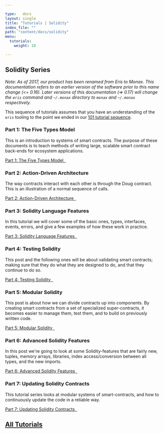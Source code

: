```yaml
---

type:   docs
layout: single
title: "Tutorials | Solidity"
index_file: ""
path: "content/docs/solidity"
menu:
  tutorials:
    weight: 10

---
```


## Solidity Series

<div class="note">
	<em>Note: As of 2017, our product has been renamed from Eris to Monax. This documentation refers to an earlier version of the software prior to this name change (<= 0.16). Later versions of this documentation (=> 0.17) will change the <code>eris</code> command and <code>~/.monax</code> directory to <code>monax</code> and <code>~/.monax</code> respectively.</em>
</div>

This sequence of tutorials assumes that you have an understanding of the `eris` tooling to the point we ended in our [101 tutorial sequence](/docs/getting-started/).


### Part 1: The Five Types Model

This is an introduction to systems of smart contracts. The purpose of these documents is to teach methods of writing large, scalable smart contract back-ends for ecosystem applications.

[Part 1: The Five Types Model &nbsp;<i class="fa fa-chevron-circle-right" aria-hidden="true"></i>](/docs/solidity/solidity_1_the_five_types_model)


### Part 2: Action-Driven Architecture

The way contracts interact with each other is through the Doug contract. This is an illustration of a normal sequence of calls.

[Part 2: Action-Driven Architecture &nbsp;<i class="fa fa-chevron-circle-right" aria-hidden="true"></i>](/docs/solidity/solidity_2_action_driven_architecture)


### Part 3: Solidity Language Features

In this tutorial we will cover some of the basic ones, types, interfaces, events, errors, and give a few examples of how these work in practice.

[Part 3: Solidity Language Features &nbsp;<i class="fa fa-chevron-circle-right" aria-hidden="true"></i>](/docs/solidity/solidity_3_solidity_language_features)


### Part 4: Testing Solidity

This post and the following ones will be about validating smart contracts; making sure that they do what they are designed to do, and that they continue to do so.

[Part 4: Testing Solidity &nbsp;<i class="fa fa-chevron-circle-right" aria-hidden="true"></i>](/docs/solidity/solidity_4_testing_solidity)


### Part 5: Modular Solidity

This post is about how we can divide contracts up into components. By creating smart contracts from a set of specialized super-contracts, it becomes easier to manage them, test them, and to build on previously written code.

[Part 5: Modular Solidity &nbsp;<i class="fa fa-chevron-circle-right" aria-hidden="true"></i>](/docs/solidity/solidity_5_modular_solidity)


### Part 6: Advanced Solidity Features

In this post we're going to look at some Solidity-features that are fairly new, tuples, memory arrays, libraries, index access/conversion between all types, and the new imports.

[Part 6: Advanced Solidity Features &nbsp;<i class="fa fa-chevron-circle-right" aria-hidden="true"></i>](/docs/solidity/solidity_6_advanced_solidity_features)


### Part 7: Updating Solidity Contracts

This tutorial series looks at modular systems of smart-contracts, and how to continuously update the code in a reliable way.

[Part 7: Updating Solidity Contracts &nbsp;<i class="fa fa-chevron-circle-right" aria-hidden="true"></i>](/docs/solidity/solidity_7_updating_solidity_contracts)



## [<i class="fa fa-chevron-circle-left" aria-hidden="true"></i> All Tutorials](/docs/)


